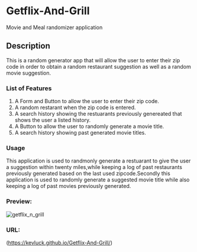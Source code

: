 # Getflix-And-Grill
Movie and Meal randomizer application

## Description
This is a random generator app that will allow the user to enter their zip code in order to obtain a random restaurant suggestion as well as a random movie suggestion. 

### List of Features
1. A Form and Button to allow the user to enter their zip code.
2. A random restarant when the zip code is entered.
3. A search history showing the restuarants previously genereated that shows the user a listed history.
4. A Button to allow the user to randomly generate a movie title.
5. A search history showing past generated movie titles. 

### Usage
This application is used to randmonly generate a restuarant to give the user a suggestion within twenty miles,while keeping a log of past restaurants previously generated based on the last used zipcode.Secondly this application is used to randomly generate a suggested movie title while also keeping a log of past movies previously generated.

### Preview:
![getflix_n_grill](https://github.com/PeteMcKasty/Getflix-And-Grill/assets/116979866/73c3fbc4-a201-4369-9b72-d4cb1a9897e4)

### URL:
(https://kevluck.github.io/Getflix-And-Grill/)
